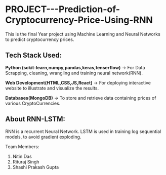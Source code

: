 # PROJECT---Prediction-of-Cryptocurrency-Price-Using-RNN
This is the final Year project using Machine Learning and Neural Networks to predict cryptocurrency prices.

## Tech Stack Used:

**Python (sckit-learn,numpy,pandas,keras,tenserflow)** -> For Data Scrapping, cleaning, wrangling and training neural network(RNN).

**Web Development(HTML,CSS,JS,React)** -> For deploying interactive website to illustrate and visualize the results.

**Databases(MongoDB)** -> To store and retrieve data containing prices of various CryptoCurrencies.

## About RNN-LSTM:

RNN is a recurrent Neural Network. LSTM is used in training log sequential models, to avoid gradient exploding.



Team Members:
1. Nitin Das
2. Rituraj Singh
3. Shashi Prakash Gupta
